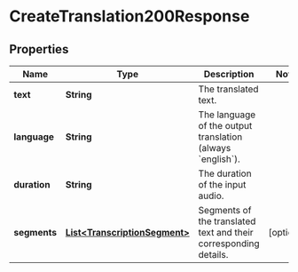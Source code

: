 

# CreateTranslation200Response

## Properties

Name | Type | Description | Notes
------------ | ------------- | ------------- | -------------
**text** | **String** | The translated text. | 
**language** | **String** | The language of the output translation (always &#x60;english&#x60;). | 
**duration** | **String** | The duration of the input audio. | 
**segments** | [**List&lt;TranscriptionSegment&gt;**](TranscriptionSegment.md) | Segments of the translated text and their corresponding details. |  [optional]




